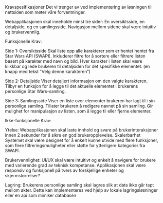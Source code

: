 Kravspesifikasjoner 
Det vi trenger av ved implementering av løsningen til nettsiden som møter våre forventninger.  
 
Webapplikasjonen skal inneholde minst tre sider: En oversiktsside, en detaljside, og en samlingsside. 
Navigasjon mellom sidene skal være intuitiv og brukervennlig. 
 
Funksjonelle Krav:

Side 1: Oversiktsside 
Skal liste opp alle karakterer som er hentet hentet fra Star Wars API (SWAPI). 
Inkluderer filtre for å sortere eller filtrere listen basert på karakter med navn og bild. 
Hver karakter i listen skal være klikkbar og lede brukeren til detaljsiden for det spesifikke elementet. (en knapp med tekst “Velg denne karakteren”) 
 
Side 2: Detaljside 
Viser detaljert informasjon om den valgte karakteren. 
Tilbyr en funksjon for å legge til det aktuelle elementet i brukerens personlige Star Wars-samling. 
 
Side 3: Samlingsside 
Viser en liste over elementer brukeren har lagt til i sin personlige samling. 
Tillater brukeren å redigere navnet på sin samling. 
Gir mulighet for manipulasjon av listen, som å legge til eller fjerne elementer. 
 
 
Ikke-funksjonelle Krav:

Ytelse:
Webapplikasjonen skal laste innhold og svare på brukerinteraksjoner innen 2 sekunder for å sikre en god brukeropplevelse. 
Skalerbarhet 
Systemet skal være designet for å enkelt kunne utvide med flere funksjoner, som flere filtreringsmuligheter eller støtte for ytterligere kategorier fra SWAPI. 

Brukervennlighet: 
UI/UX skal være intuitivt og enkelt å navigere for brukere med varierende grad av teknisk kompetanse. 
Applikasjonen skal være responsiv og funksjonell på tvers av forskjellige enheter og skjermstørrelser? 

Lagring: 
Brukerens personlige samling skal lagres slik at data ikke går tapt mellom økter. Dette kan implementeres ved hjelp av lokale lagringsløsninger eller en api som mimiker databasen 
 
